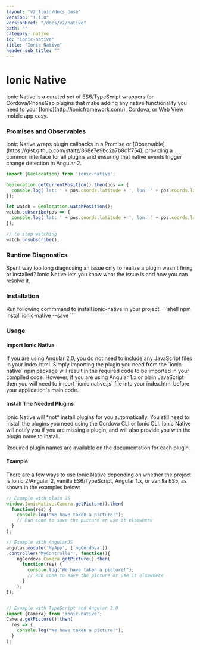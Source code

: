 ```yaml
---
layout: "v2_fluid/docs_base"
version: "1.1.0"
versionHref: "/docs/v2/native"
path: ""
category: native
id: "ionic-native"
title: "Ionic Native"
header_sub_title: ""
---
```


<h1 id="Overview">Ionic Native</h1>
Ionic Native is a curated set of ES6/TypeScript wrappers for Cordova/PhoneGap plugins that make adding any native functionality you need to your [Ionic](http://ionicframework.com/), Cordova, or Web View mobile app easy.

<h3 id="Promises_and_Observables">Promises and Observables</h3>
Ionic Native wraps plugin callbacks in a Promise or [Observable](https://gist.github.com/staltz/868e7e9bc2a7b8c1f754), providing a common interface for all plugins and ensuring that native events trigger change detection in Angular 2.

```ts
import {Geolocation} from 'ionic-native';

Geolocation.getCurrentPosition().then(pos => { 
  console.log('lat: ' + pos.coords.latitude + ', lon: ' + pos.coords.longitude);
});

let watch = Geolocation.watchPosition();
watch.subscribe(pos => {
  console.log('lat: ' + pos.coords.latitude + ', lon: ' + pos.coords.longitude);
});

// to stop watching
watch.unsubscribe();
```

<h3 id="Runtime_Diagnostics">Runtime Diagnostics</h3>
Spent way too long diagnosing an issue only to realize a plugin wasn't firing or installed? Ionic Native lets you know what the issue is and how you can resolve it.

<h3 id="Installation">Installation</h3>
Run following commmand to install ionic-native in your project. 
```shell
npm install ionic-native --save
```

<h3 id="Usage">Usage</h3>

<h4 id="Importing_Ionic_Native">Import Ionic Native</h4>
If you are using Angular 2.0, you do not need to include any JavaScript files in your index.html. Simply importing the plugin you need from the `ionic-native` npm package will result in the required code to be imported in your compiled code. However, if you are using Angular 1.x or plain JavaScript then you will need to import `ionic.native.js` file into your index.html before your application's main code.

<h4 id="Install_Plugins_Needed">Install The Needed Plugins</h4>
Ionic Native will *not* install plugins for you automatically. You still need to install the plugins you need using the Cordova CLI or Ionic CLI. Ionic Native will notify you if you are missing a plugin, and will also provide you with the plugin name to install.

Required plugin names are available on the documentation for each plugin.

<h4 id="Using_Ionic_Native_Wrappers">Example</h4>

There are a few ways to use Ionic Native depending on whether the project is Ionic 2/Angular 2, vanilla ES6/TypeScript, Angular 1.x, or vanilla ES5, as shown in the examples below:

```js
// Example with plain JS
window.IonicNative.Camera.getPicture().then(
  function(res) {
    console.log("We have taken a picture!");
    // Run code to save the picture or use it elsewhere
  }
);

// Example with AngularJS
angular.module('MyApp', ['ngCordova'])
.controller('MyController', function(){
    ngCordova.Camera.getPicture().then(
      function(res) {
        console.log("We have taken a picture!");
        // Run code to save the picture or use it elsewhere
      }
    );
});


// Example with TypeScript and Angular 2.0
import {Camera} from 'ionic-native';
Camera.getPicture().then(
  res => {
    console.log("We have taken a picture!");
  }
);
```
